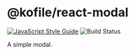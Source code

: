 # @kofile/react-modal

[![JavaScript Style Guide](https://img.shields.io/badge/code_style-standard-brightgreen.svg)](https://standardjs.com)
![Build Status](https://travis-ci.org/kofile/react-modal.svg?branch=master)

A simple modal.
